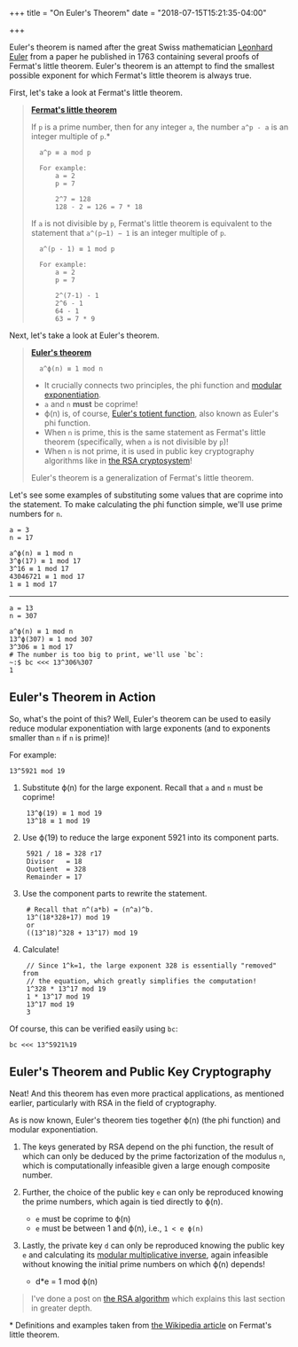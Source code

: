 +++
title = "On Euler's Theorem"
date = "2018-07-15T15:21:35-04:00"

+++

Euler's theorem is named after the great Swiss mathematician [Leonhard Euler] from a paper he published in 1763 containing several proofs of Fermat's little theorem.   Euler's theorem is an attempt to find the smallest possible exponent for which Fermat's little theorem is always true.

First, let's take a look at Fermat's little theorem.

> **[Fermat's little theorem]**
>
>	If `p` is a prime number, then for any integer `a`, the number `a^p - a` is an integer multiple of `p`.\*
>
> 		a^p ≡ a mod p
>
>		For example:
>			a = 2
>			p = 7
>
>			2^7 = 128
>			128 - 2 = 126 = 7 * 18
>
>	If `a` is not divisible by `p`, Fermat's little theorem is equivalent to the statement that `a^(p−1) − 1` is an integer multiple of `p`.
>
>		a^(p - 1) ≡ 1 mod p
>
>		For example:
>			a = 2
>			p = 7
>
>			2^(7-1) - 1
>			2^6 - 1
>			64 - 1
>			63 = 7 * 9

Next, let's take a look at Euler's theorem.

> **[Euler's theorem]**
>
> 		a^ϕ(n) ≡ 1 mod n
>
>	- It crucially connects two principles, the phi function and [modular exponentiation].
>	- `a` and `n` **must** be coprime!
>	- ϕ(n) is, of course, [Euler's totient function], also known as Euler's phi function.
>	- When `n` is prime, this is the same statement as Fermat's little theorem (specifically, when `a` is not divisible by `p`)!
>	- When `n` is not prime, it is used in public key cryptography algorithms like in [the RSA cryptosystem]!
>
>	Euler's theorem is a generalization of Fermat's little theorem.

Let's see some examples of substituting some values that are coprime into the statement.  To make calculating the phi function simple, we'll use prime numbers for `n`.

	a = 3
	n = 17

	a^ϕ(n) ≡ 1 mod n
	3^ϕ(17) ≡ 1 mod 17
	3^16 ≡ 1 mod 17
	43046721 ≡ 1 mod 17
	1 ≡ 1 mod 17

---

	a = 13
	n = 307

	a^ϕ(n) ≡ 1 mod n
	13^ϕ(307) ≡ 1 mod 307
	3^306 ≡ 1 mod 17
	# The number is too big to print, we'll use `bc`:
	~:$ bc <<< 13^306%307
	1

## Euler's Theorem in Action

So, what's the point of this?  Well, Euler's theorem can be used to easily reduce modular exponentiation with large exponents (and to exponents smaller than `n` if `n` is prime)!

For example:

	13^5921 mod 19

1. Substitute ϕ(n) for the large exponent.  Recall that `a` and `n` must be coprime!

		13^ϕ(19) ≡ 1 mod 19
		13^18 ≡ 1 mod 19

2. Use ϕ(19) to reduce the large exponent 5921 into its component parts.

		5921 / 18 = 328 r17
		Divisor   = 18
		Quotient  = 328
		Remainder = 17

3. Use the component parts to rewrite the statement.

		# Recall that n^(a*b) = (n^a)^b.
		13^(18*328+17) mod 19
		or
		((13^18)^328 + 13^17) mod 19

4. Calculate!

		// Since 1^k=1, the large exponent 328 is essentially "removed" from
		// the equation, which greatly simplifies the computation!
		1^328 * 13^17 mod 19
		1 * 13^17 mod 19
		13^17 mod 19
		3

Of course, this can be verified easily using `bc`:

	bc <<< 13^5921%19

## Euler's Theorem and Public Key Cryptography

Neat!  And this theorem has even more practical applications, as mentioned earlier, particularly with RSA in the field of cryptography.

As is now known, Euler's theorem ties together ϕ(n) (the phi function) and modular exponentiation.

1. The keys generated by RSA depend on the phi function, the result of which can only be deduced by the prime factorization of the modulus `n`, which is computationally infeasible given a large enough composite number.

2. Further, the choice of the public key `e` can only be reproduced knowing the prime numbers, which again is tied directly to ϕ(n).

	- `e` must be coprime to ϕ(n)
	- `e` must be between 1 and ϕ(n), i.e., `1 < e ϕ(n)`

3. Lastly, the private key `d` can only be reproduced knowing the public key `e` and calculating its [modular multiplicative inverse], again infeasible without knowing the initial prime numbers on which ϕ(n) depends!

	- d*e = 1 mod ϕ(n)

> I've done a post on [the RSA algorithm] which explains this last section in greater depth.

\* Definitions and examples taken from [the Wikipedia article] on Fermat's little theorem.

[Leonhard Euler]: https://en.wikipedia.org/wiki/Leonhard_Euler
[Fermat's little theorem]: https://en.wikipedia.org/wiki/Fermat%27s_little_theorem
[the RSA algorithm]: /2018/07/09/on-rsa/
[Euler's theorem]: https://en.wikipedia.org/wiki/Euler%27s_theorem
[modular exponentiation]: https://en.wikipedia.org/wiki/Modular_exponentiation
[Euler's totient function]: https://en.wikipedia.org/wiki/Euler_totient_function
[the RSA cryptosystem]: https://en.wikipedia.org/wiki/RSA_(cryptosystem)
[modular multiplicative inverse]: https://en.wikipedia.org/wiki/Modular_multiplicative_inverse
[the Wikipedia article]: https://en.wikipedia.org/wiki/Fermat%27s_little_theorem

